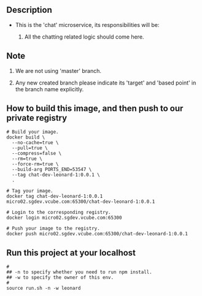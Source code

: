 ## Description

- This is the 'chat' microservice, its responsibilities will be:

    1. All the chatting related logic should come here.

## Note

1. We are not using 'master' branch.

2. Any new created branch please indicate its 'target' and 'based point' in the branch name explicitly.

## How to build this image, and then push to our private registry

  ```
  # Build your image.
  docker build \
    --no-cache=true \
    --pull=true \
    --compress=false \
    --rm=true \
    --force-rm=true \
    --build-arg PORTS_END=53547 \
    --tag chat-dev-leonard-1:0.0.1 \
    .

  # Tag your image.
  docker tag chat-dev-leonard-1:0.0.1 micro02.sgdev.vcube.com:65300/chat-dev-leonard-1:0.0.1

  # Login to the corresponding registry.
  docker login micro02.sgdev.vcube.com:65300

  # Push your image to the registry.
  docker push micro02.sgdev.vcube.com:65300/chat-dev-leonard-1:0.0.1
  ```

## Run this project at your localhost

  ```
  #
  ## -n to specify whether you need to run npm install.
  ## -w to specify the owner of this env.
  #
  source run.sh -n -w leonard
  ```


